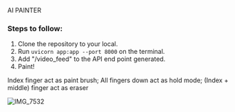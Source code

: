 AI PAINTER

### Steps to follow:
1. Clone the repository to your local.
2. Run ```uvicorn app:app --port 8000``` on the terminal.
3. Add "/video_feed" to the API end point generated.
4. Paint!

Index finger act as paint brush;
All fingers down act as hold mode;
(Index + middle) finger act as eraser

![IMG_7532](https://user-images.githubusercontent.com/90051748/190653480-7bd41cbe-704f-434a-bb2a-c96c7b136842.JPG)
